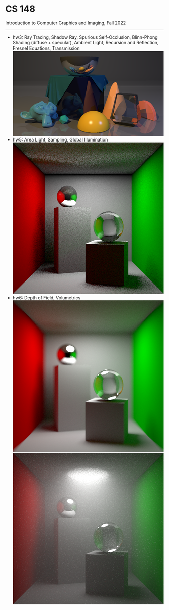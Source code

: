 # CS 148

Introduction to Computer Graphics and Imaging, Fall 2022

---

- hw3: Ray Tracing, Shadow Ray, Spurious Self-Occlusion, Blinn-Phong Shading (diffuse + specular), Ambient Light, Recursion and Reflection, Fresnel Equations, Transmission   
![hw3](./hw3/hw3.png)
- hw5: Area Light, Sampling, Global Illumination   
![hw5](./hw5/hw5.png)
- hw6: Depth of Field, Volumetrics   
![dof](./hw6/dof.png)![fog](./hw6/fog.png)

